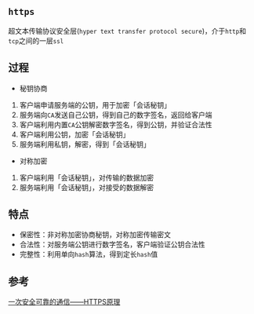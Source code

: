 ## `https`
超文本传输协议安全层(`hyper text transfer protocol secure`)，介于`http`和`tcp`之间的一层`ssl`

## 过程
* 秘钥协商
1. 客户端申请服务端的公钥，用于加密「会话秘钥」
2. 服务端向`CA`发送自己公钥，得到自己的数字签名，返回给客户端
3. 客户端利用内置`CA`公钥解密数字签名，得到公钥，并验证合法性
4. 客户端利用公钥，加密「会话秘钥」
5. 服务端利用私钥，解密，得到「会话秘钥」

* 对称加密
1. 客户端利用「会话秘钥」，对传输的数据加密
2. 服务端利用「会话秘钥」，对接受的数据解密

## 特点
* 保密性：非对称加密协商秘钥，对称加密传输密文
* 合法性：对服务端公钥进行数字签名，客户端验证公钥合法性
* 完整性：利用单向`hash`算法，得到定长`hash`值

## 参考
[一次安全可靠的通信——HTTPS原理](https://developers.weixin.qq.com/community/develop/article/doc/000046a5fdc7802a15f7508b556413)
